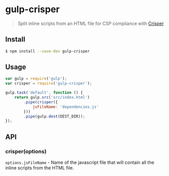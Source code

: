 # gulp-crisper

> Split inline scripts from an HTML file for CSP compliance with [Crisper](https://github.com/PolymerLabs/crisper)

## Install

```sh
$ npm install --save-dev gulp-crisper
```

## Usage

```js
var gulp = require('gulp');
var crisper = require('gulp-crisper');

gulp.task('default', function () {
	return gulp.src('src/index.html')
		.pipe(crisper({
			jsFileName: 'dependencies.js'
		}))
		.pipe(gulp.dest(DEST_DIR));
});
```

## API

### crisper(options)

``options.jsFileName`` - Name of the javascript file that will contain all the inline scripts from the HTML file.